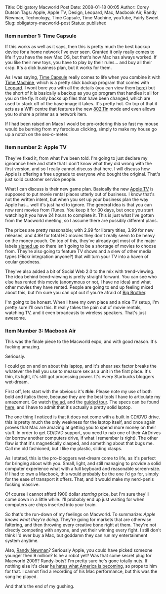 Title: Obligatory Macworld Post
Date: 2008-01-18 00:05
Author: Corey Dutson
Tags: Apple, Apple TV, Design, Leopard, Mac, Macbook Air, Randy Newman, Technology, Time Capsule, Time Machine, youTube, Fairly Sweet
Slug: obligatory-macworld-post
Status: published

### Item number 1: Time Capsule

If this works as well as it says, then this is pretty much the best
backup device for a home network I've ever seen. Granted it only really
comes to life if you have the new Mac OS, but that's how Mac has always
worked. If you like their new toys, you have to play by their rules...
and buy all their crap. It's a dick business plan, but it works for
them.

As I was saying, [Time
Capsule](http://www.apple.com/timecapsule/ "Apple Computers") really
comes to life when you combine it with [Time
Machine](http://www.apple.com/macosx/features/timemachine.html "Apple Computers"),
which is a pretty slick backup program that comes with
[Leopard](http://www.apple.com/macosx/ "Apple Computers"). I wont bore
you with all the details (you can view them
[here](http://www.apple.com/timecapsule/specs.html "Apple Computers"))
but the short of it is basically a backup as you go program that handles
it all for you on the fly. It only backs up files that have been
changed, which are used to stack off of the base image it takes. It's
pretty hot. On top of that it acts as a WiFi centre that features the
new [802.11n](http://en.wikipedia.org/wiki/IEEE_802.11 "Wikipedia") mode
and even allows you to share a printer as a network item.

If I had been raised on Macs I would be pre-ordering this so fast my
mouse would be burning from my ferocious clicking, simply to make my
house go up a notch on the sex-o-meter.

### Item number 2: Apple TV

They've fixed it, from what I've been told. I'm going to just declare my
ignorance here and state that I don't know what they did wrong with the
first version, and so I really cannot discuss that here. I will discuss
how Apple is offering a free upgrade to everyone who bought the
original. That's just solid customer service people.

What I can discuss is their new game plan. Basically the new [Apple
TV](http://www.apple.com/appletv/guidedtour/ "Apple TV") is supposed to
put movie rental places utterly out of business. I know that's not the
written intent, but when you set up your business plan the way Apple
has... well it's just hard to ignore. The general idea is that you can
now rent movies from iTunes. You keep it for 30 days, but once you start
watching it you have 24 hours to complete it. This is just what I've
gotten from the Macworld meeting, so I assume there are possibly
different plans.

The prices are pretty reasonable; with 2.99 for library titles, 3.99 for
new releases, and 4.99 for total HD movies they don't really seem to be
heavy on the money pouch. On top of this, they've already got most of
the major labels [signed
up](http://www.apple.com/appletv/rentals.html "Apple TV") so there isn't
going to be a shortage of movies to choose from. They're also going to
feature TV shows and a slew of other media types (Flickr integration
anyone?) that will turn your TV into a haven of ocular goodness.

They've also added a bit of Social Web 2.0 to the mix with
trend-viewing. The idea behind trend-viewing is pretty straight forward.
You can see who else has rented this movie (anonymous or not, I have no
idea) and what other movies they have rented. People are going to end up
feeling mixed about this, but I'm sure you can opt out if you're afraid
of [Big
Brother](http://en.wikipedia.org/wiki/Big_Brother_%28Nineteen_Eighty-Four%29 "Big Brother's watching you").

I'm going to be honest. When I have my own place and a nice TV setup,
I'm pretty sure I'll own this. It really takes the pain out of movie
rentals, watching TV, and it even broadcasts to wireless speakers.
That's just awesome.  


### Item Number 3: Macbook Air

This was the finale piece to the Macworld expo, and with good reason.
It's fucking amazing.

Seriously.

I could go on and on about this laptop, and it's shear sex factor breaks
the whatever the hell you use to measure sex as a unit in the first
place. It's thin, its light, it's still got processing power. It's every
Starbucks bloggers wet-dream.

First off, lets start with the obvious: it's ***thin***. Please note my
use of both bold and italics there, because they are the best tools I
have to articulate my amazement. Go watch [the
ad](http://www.apple.com/macbookair/#ad "Macbook Air"), and the [guided
tour](http://www.apple.com/macbookair/guidedtour/ "Macbook Air"). The
specs can be found
[here](http://www.apple.com/macbookair/specs.html "Macbook Air"), and I
have to admit that it's actually a pretty solid laptop.

The one thing I noticed is that it does not come with a built in CD/DVD
drive. this is pretty much the only weakness for the laptop itself, and
once again proves that Mac are amazing at getting you to spend more
money on their stuff. In order to get CD/DVD support, you need to nab
one of their AirDrives (or borrow another computers drive, if what I
remember is right). The other flaw is that it's magnetically clasped,
and something about that bugs me. Call me old fashioned, but I like my
plastic, sliding clasps.

As I stated, this is the pro-bloggers wet-dream come to life, as it's
perfect for bringing about with you. Small, light, and still managing to
provide a solid computer experience what with a full keyboard and
reasonable screen-size. If I had to own a Macbook, this would probably
be the one i'd go for, simply for the ease of transport it offers. That,
and it would make my nerd-penis fucking massive.

Of course I cannot afford 1900 dollar *starting* price, but I'm sure
they'll come down in a little while. I'll probably end up just waiting
for when computers are chips inserted into your brain.

So that's the run-down of my feelings on Macworld. To summarize: *Apple
knows what they're doing*. They're going for markets that are otherwise
faltering, and then throwing every creative bone right at them. They're
not directly competing with anyone, and yet their winning every fight. I
still don't think I'd ever buy a Mac, but goddamn they can run my
entertainment system anytime.

Also, [Randy
Newman](http://www.msnbc.msn.com/id/22685497/ "Randy Newman is obviously a robot")?
Seriously Apple, you could have picked someone younger then 9 million?
Is he a robot yet? Was that some secret plug for Macworld 2009?
Randy-bots? I'm pretty sure he's gone totally nuts. If nothing else it's
clear [he hates what America is
becoming](http://www.youtube.com/watch?v=OldToIF5ZGs "Randy Newman is still a robot"),
so props to him for that. I cannot find a recording of his Mac
performance, but this was the song he played.

And that's the end of my gushing.
